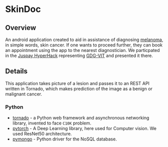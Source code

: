 # SkinDoc

## Overview

An android application created to aid in assistance of diagnosing [melanoma](https://www.skincancer.org/skin-cancer-information/melanoma), in simple words, skin cancer.
If one wants to proceed further, they can book an appointment using the app to the nearest diagnostician.
We particpated in the [Juspay HyperHack](https://www.hackathon.com/event/hyperhack---shaastra-2018-41215694251) representing [GDG-VIT](http://gdgvitvellore.com/) and presented it there.

## Details

This application takes picture of a lesion and passes it to an REST API written in Tornado, which makes prediction of the image as a benign or malignant cancer.

### Python

 * [tornado](http://www.tornadoweb.org/en/stable/) - a Python web framework and asynchronous networking library, invented to face `C10K` problem.
 * [pytorch](http://pytorch.org/) - A Deep Learning library, here used for Computer vision. We used ResNet50 architecture.
 * [pymongo](https://api.mongodb.com/python/current/) -  Python driver for the NoSQL database.
 
